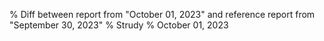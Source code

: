 % Diff between report from "October 01, 2023" and reference report from "September 30, 2023"
% Strudy
% October 01, 2023


